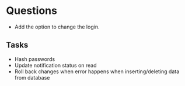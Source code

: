 # Questions

-   Add the option to change the login.

## Tasks

-   Hash passwords
-   Update notification status on read
-   Roll back changes when error happens when inserting/deleting data from database
